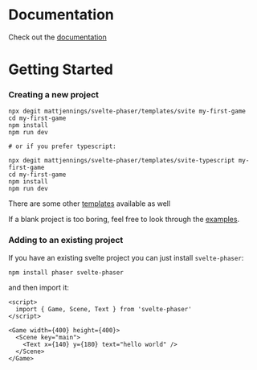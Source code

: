 # Documentation

Check out the [documentation](https://svelte-phaser.com)

# Getting Started

### Creating a new project

```shell
npx degit mattjennings/svelte-phaser/templates/svite my-first-game
cd my-first-game
npm install
npm run dev

# or if you prefer typescript:

npx degit mattjennings/svelte-phaser/templates/svite-typescript my-first-game
cd my-first-game
npm install
npm run dev
```

There are some other [templates](https://github.com/mattjennings/svelte-phaser/tree/master/templates) available as well

If a blank project is too boring, feel free to look through the [examples](https://github.com/mattjennings/svelte-phaser/tree/master/examples).

### Adding to an existing project

If you have an existing svelte project you can just install `svelte-phaser`:

```shell
npm install phaser svelte-phaser
```

and then import it:

```svelte
<script>
  import { Game, Scene, Text } from 'svelte-phaser'
</script>

<Game width={400} height={400}>
  <Scene key="main">
    <Text x={140} y={180} text="hello world" />
  </Scene>
</Game>
```
